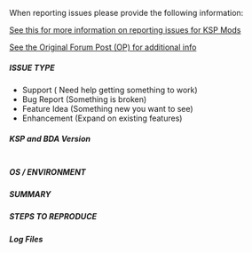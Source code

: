 When reporting issues please provide the following information:

[See this for more information on reporting issues for KSP Mods](http://forum.kerbalspaceprogram.com/?showtopic=83212)

[See the Original Forum Post (OP) for additional info](http://forum.kerbalspaceprogram.com/?showtopic=155014)

##### ISSUE TYPE
<!-- Pick one below and delete the rest: -->
 - Support 	    ( Need help getting something to work)
 - Bug Report   (Something is broken)
 - Feature Idea (Something new you want to see)
 - Enhancement  (Expand on existing features)


##### KSP and BDA Version

```

```

##### OS / ENVIRONMENT


##### SUMMARY
<!-- Explain the problem briefly -->

##### STEPS TO REPRODUCE
<!--
For bugs, show exactly how to reproduce the problem, using a minimal test-case.
For new features, show how the feature would be used.
-->


##### Log Files
<!-- /KSP Directory/KSP.log -->
<!-- /KSP Directory/KSP_x64_Data/Output.txt -->
<!-- You can also paste gist.github.com links for larger files -->
